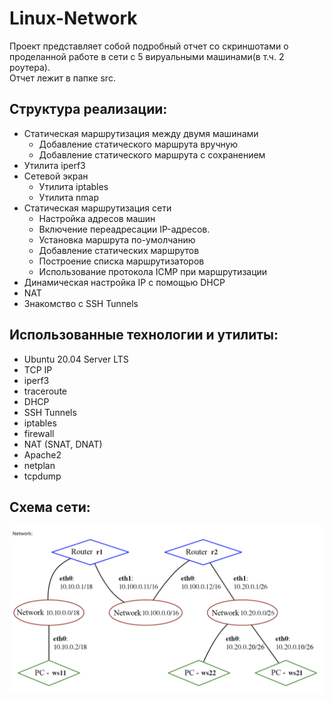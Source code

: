 # Linux-Network

Проект представляет собой подробный отчет со скриншотами о проделанной работе в сети с 5 вируальными машинами(в т.ч. 2 роутера). \
Отчет лежит в папке src.

## Структура реализации:
- Статическая маршрутизация между двумя машинами
    - Добавление статического маршрута вручную
    - Добавление статического маршрута с сохранением
- Утилита iperf3
- Сетевой экран
    - Утилита iptables
    - Утилита nmap
- Статическая маршрутизация сети
    - Настройка адресов машин
    - Включение переадресации IP-адресов.
    - Установка маршрута по-умолчанию
    - Добавление статических маршрутов
    - Построение списка маршрутизаторов
    - Использование протокола ICMP при маршрутизации
- Динамическая настройка IP с помощью DHCP
- NAT
- Знакомство с SSH Tunnels

## Использованные технологии и утилиты: 

- Ubuntu 20.04 Server LTS
- TCP IP
- iperf3
- traceroute
- DHCP
- SSH Tunnels
- iptables
- firewall
- NAT (SNAT, DNAT)
- Apache2
- netplan
- tcpdump

## Схема сети:
![network.png](src/Screenshots/network.png)
